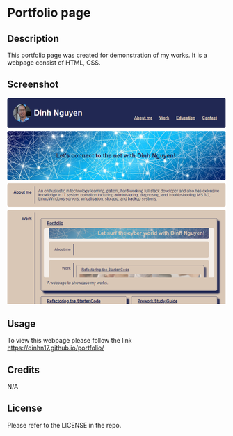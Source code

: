 # Portfolio page

## Description

This portfolio page was created for demonstration of my works. It is a webpage consist of HTML, CSS.

## Screenshot

![alt text](./assets/images/Screenshot.PNG)

## Usage

To view this webpage please follow the link https://dinhn17.github.io/portfolio/

## Credits

N/A

## License

Please refer to the LICENSE in the repo.

